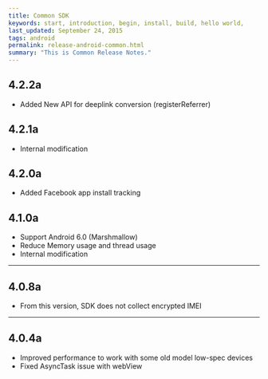 ```yaml
---
title: Common SDK
keywords: start, introduction, begin, install, build, hello world,
last_updated: September 24, 2015
tags: android
permalink: release-android-common.html
summary: "This is Common Release Notes."
---
```


## 4.2.2a
* Added New API for deeplink conversion (registerReferrer)

## 4.2.1a
* Internal modification

## 4.2.0a
* Added Facebook app install tracking

## 4.1.0a
* Support Android 6.0 (Marshmallow)
* Reduce Memory usage and thread usage
* Internal modification 

---

## 4.0.8a
* From this version, SDK does not collect encrypted IMEI


---

## 4.0.4a
* Improved performance to work with some old model low-spec devices
* Fixed AsyncTask issue with webView
